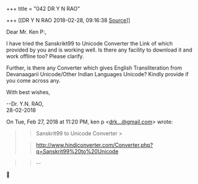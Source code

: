 +++
title = "042 DR Y N RAO"

+++
[[DR Y N RAO	2018-02-28, 09:16:38 [Source](https://groups.google.com/g/samskrita/c/Ok69FE-k2hU)]]



Dear Mr. Ken P:,  
  

I have tried the Sanskrikt99 to Unicode Converter the Link of which provided by you and is working well. Is there any facility to download it and work offline too? Please clarify.  
  

Further, is there any Converter which gives English Transliteration from Devanaagarii Unicode/Other Indian Languages Unicode? Kindly provide if you come across any.  
  

With best wishes,  

--Dr. Y.N. RAO,  
28-02-2018  

  

On Tue, Feb 27, 2018 at 11:20 PM, ken p \<[drk...@gmail.com]()\> wrote:  

> 
> > Sanskrit99 to Unicode Converter >
> 
> > <http://www.hindiconverter.com/Converter.php?q=Sanskrit99%20to%20Unicode>  
> > 
> > 

> 
> > 
> > --  
> > 
> > 



